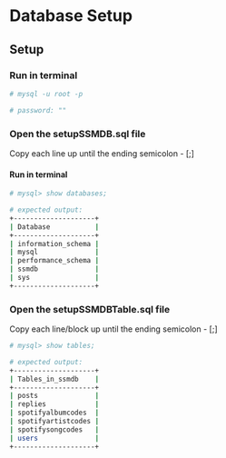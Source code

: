 # Database Setup

## Setup

### Run in terminal

```bash
# mysql -u root -p

# password: ""
```

### Open the setupSSMDB.sql file

Copy each line up until the ending semicolon - [;]

#### Run in terminal

```bash
# mysql> show databases;

# expected output:
+--------------------+
| Database           |
+--------------------+
| information_schema |
| mysql              |
| performance_schema |
| ssmdb              |
| sys                |
+--------------------+
```

### Open the setupSSMDBTable.sql file

Copy each line/block up until the ending semicolon - [;]

```bash
# mysql> show tables;

# expected output:
+--------------------+
| Tables_in_ssmdb    |
+--------------------+
| posts              |
| replies            |
| spotifyalbumcodes  |
| spotifyartistcodes |
| spotifysongcodes   |
| users              |
+--------------------+
```
